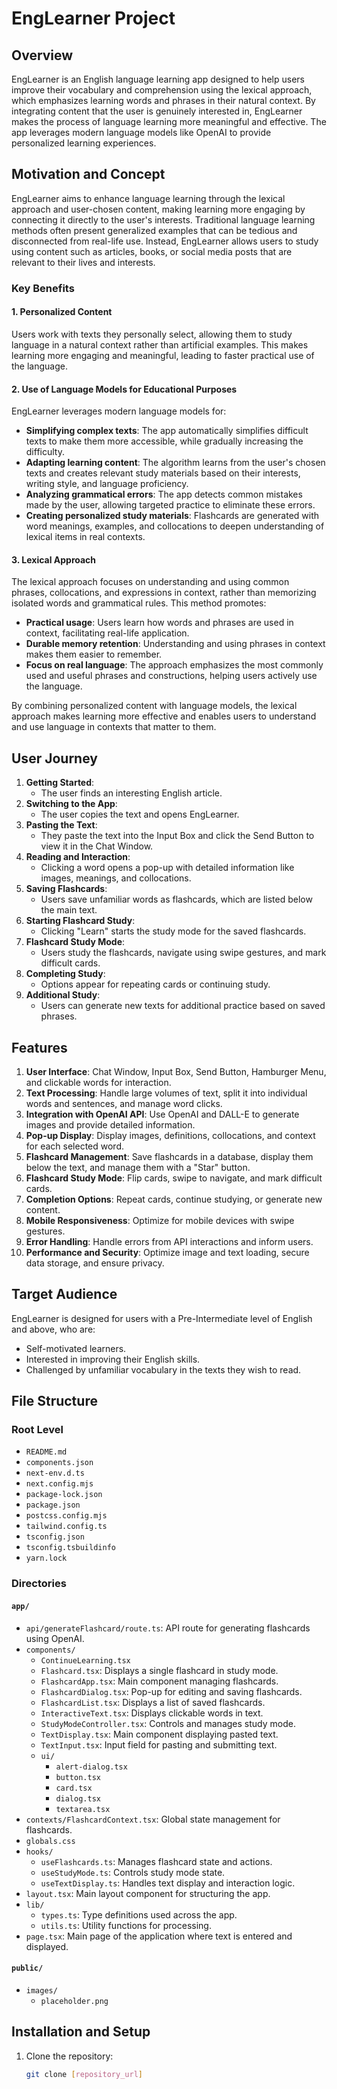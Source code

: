 # EngLearner Project

## Overview
EngLearner is an English language learning app designed to help users improve their vocabulary and comprehension using the lexical approach, which emphasizes learning words and phrases in their natural context. By integrating content that the user is genuinely interested in, EngLearner makes the process of language learning more meaningful and effective. The app leverages modern language models like OpenAI to provide personalized learning experiences.

## Motivation and Concept
EngLearner aims to enhance language learning through the lexical approach and user-chosen content, making learning more engaging by connecting it directly to the user's interests. Traditional language learning methods often present generalized examples that can be tedious and disconnected from real-life use. Instead, EngLearner allows users to study using content such as articles, books, or social media posts that are relevant to their lives and interests.

### Key Benefits
#### 1. Personalized Content
Users work with texts they personally select, allowing them to study language in a natural context rather than artificial examples. This makes learning more engaging and meaningful, leading to faster practical use of the language.

#### 2. Use of Language Models for Educational Purposes
EngLearner leverages modern language models for:
- **Simplifying complex texts**: The app automatically simplifies difficult texts to make them more accessible, while gradually increasing the difficulty.
- **Adapting learning content**: The algorithm learns from the user's chosen texts and creates relevant study materials based on their interests, writing style, and language proficiency.
- **Analyzing grammatical errors**: The app detects common mistakes made by the user, allowing targeted practice to eliminate these errors.
- **Creating personalized study materials**: Flashcards are generated with word meanings, examples, and collocations to deepen understanding of lexical items in real contexts.

#### 3. Lexical Approach
The lexical approach focuses on understanding and using common phrases, collocations, and expressions in context, rather than memorizing isolated words and grammatical rules. This method promotes:
- **Practical usage**: Users learn how words and phrases are used in context, facilitating real-life application.
- **Durable memory retention**: Understanding and using phrases in context makes them easier to remember.
- **Focus on real language**: The approach emphasizes the most commonly used and useful phrases and constructions, helping users actively use the language.

By combining personalized content with language models, the lexical approach makes learning more effective and enables users to understand and use language in contexts that matter to them.

## User Journey
1. **Getting Started**: 
   - The user finds an interesting English article.
2. **Switching to the App**: 
   - The user copies the text and opens EngLearner.
3. **Pasting the Text**: 
   - They paste the text into the Input Box and click the Send Button to view it in the Chat Window.
4. **Reading and Interaction**: 
   - Clicking a word opens a pop-up with detailed information like images, meanings, and collocations.
5. **Saving Flashcards**: 
   - Users save unfamiliar words as flashcards, which are listed below the main text.
6. **Starting Flashcard Study**: 
   - Clicking "Learn" starts the study mode for the saved flashcards.
7. **Flashcard Study Mode**: 
   - Users study the flashcards, navigate using swipe gestures, and mark difficult cards.
8. **Completing Study**: 
   - Options appear for repeating cards or continuing study.
9. **Additional Study**: 
   - Users can generate new texts for additional practice based on saved phrases.

## Features
1. **User Interface**: Chat Window, Input Box, Send Button, Hamburger Menu, and clickable words for interaction.
2. **Text Processing**: Handle large volumes of text, split it into individual words and sentences, and manage word clicks.
3. **Integration with OpenAI API**: Use OpenAI and DALL-E to generate images and provide detailed information.
4. **Pop-up Display**: Display images, definitions, collocations, and context for each selected word.
5. **Flashcard Management**: Save flashcards in a database, display them below the text, and manage them with a "Star" button.
6. **Flashcard Study Mode**: Flip cards, swipe to navigate, and mark difficult cards.
7. **Completion Options**: Repeat cards, continue studying, or generate new content.
8. **Mobile Responsiveness**: Optimize for mobile devices with swipe gestures.
9. **Error Handling**: Handle errors from API interactions and inform users.
10. **Performance and Security**: Optimize image and text loading, secure data storage, and ensure privacy.

## Target Audience
EngLearner is designed for users with a Pre-Intermediate level of English and above, who are:
- Self-motivated learners.
- Interested in improving their English skills.
- Challenged by unfamiliar vocabulary in the texts they wish to read.

## File Structure

### Root Level
- `README.md`
- `components.json`
- `next-env.d.ts`
- `next.config.mjs`
- `package-lock.json`
- `package.json`
- `postcss.config.mjs`
- `tailwind.config.ts`
- `tsconfig.json`
- `tsconfig.tsbuildinfo`
- `yarn.lock`

### Directories

#### `app/`
- `api/generateFlashcard/route.ts`: API route for generating flashcards using OpenAI.
- `components/`
  - `ContinueLearning.tsx`
  - `Flashcard.tsx`: Displays a single flashcard in study mode.
  - `FlashcardApp.tsx`: Main component managing flashcards.
  - `FlashcardDialog.tsx`: Pop-up for editing and saving flashcards.
  - `FlashcardList.tsx`: Displays a list of saved flashcards.
  - `InteractiveText.tsx`: Displays clickable words in text.
  - `StudyModeController.tsx`: Controls and manages study mode.
  - `TextDisplay.tsx`: Main component displaying pasted text.
  - `TextInput.tsx`: Input field for pasting and submitting text.
  - `ui/`
    - `alert-dialog.tsx`
    - `button.tsx`
    - `card.tsx`
    - `dialog.tsx`
    - `textarea.tsx`
- `contexts/FlashcardContext.tsx`: Global state management for flashcards.
- `globals.css`
- `hooks/`
  - `useFlashcards.ts`: Manages flashcard state and actions.
  - `useStudyMode.ts`: Controls study mode state.
  - `useTextDisplay.ts`: Handles text display and interaction logic.
- `layout.tsx`: Main layout component for structuring the app.
- `lib/`
  - `types.ts`: Type definitions used across the app.
  - `utils.ts`: Utility functions for processing.
- `page.tsx`: Main page of the application where text is entered and displayed.

#### `public/`
- `images/`
  - `placeholder.png`

## Installation and Setup
1. Clone the repository:
   ```sh
   git clone [repository_url]
